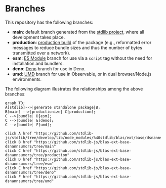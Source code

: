<!--

@license Apache-2.0

Copyright (c) 2022 The Stdlib Authors.

Licensed under the Apache License, Version 2.0 (the "License");
you may not use this file except in compliance with the License.
You may obtain a copy of the License at

    http://www.apache.org/licenses/LICENSE-2.0

Unless required by applicable law or agreed to in writing, software
distributed under the License is distributed on an "AS IS" BASIS,
WITHOUT WARRANTIES OR CONDITIONS OF ANY KIND, either express or implied.
See the License for the specific language governing permissions and
limitations under the License.

-->

# Branches

This repository has the following branches:

-   **main**: default branch generated from the [stdlib project][stdlib-url], where all development takes place.
-   **production**: [production build][production-url] of the package (e.g., reformatted error messages to reduce bundle sizes and thus the number of bytes transmitted over a network).
-   **esm**: [ES Module][esm-url] branch for use via a `script` tag without the need for installation and bundlers.
-   **deno**: [Deno][deno-url] branch for use in Deno.
-   **umd**: [UMD][umd-url] branch for use in Observable, or in dual browser/Node.js environments.

The following diagram illustrates the relationships among the above branches:

```mermaid
graph TD;
A[stdlib]-->|generate standalone package|B;
B[main] -->|productionize| C[production];
C -->|bundle| D[esm];
C -->|bundle| E[deno];
C -->|bundle| F[umd];

click A href "https://github.com/stdlib-js/stdlib/tree/develop/lib/node_modules/%40stdlib/blas/ext/base/dsnannsumors"
click B href "https://github.com/stdlib-js/blas-ext-base-dsnannsumors/tree/main"
click C href "https://github.com/stdlib-js/blas-ext-base-dsnannsumors/tree/production"
click D href "https://github.com/stdlib-js/blas-ext-base-dsnannsumors/tree/esm"
click E href "https://github.com/stdlib-js/blas-ext-base-dsnannsumors/tree/deno"
click F href "https://github.com/stdlib-js/blas-ext-base-dsnannsumors/tree/umd"
```

[stdlib-url]: https://github.com/stdlib-js/stdlib/tree/develop/lib/node_modules/%40stdlib/blas/ext/base/dsnannsumors
[production-url]: https://github.com/stdlib-js/blas-ext-base-dsnannsumors/tree/production
[deno-url]: https://github.com/stdlib-js/blas-ext-base-dsnannsumors/tree/deno
[umd-url]: https://github.com/stdlib-js/blas-ext-base-dsnannsumors/tree/umd
[esm-url]: https://github.com/stdlib-js/blas-ext-base-dsnannsumors/tree/esm